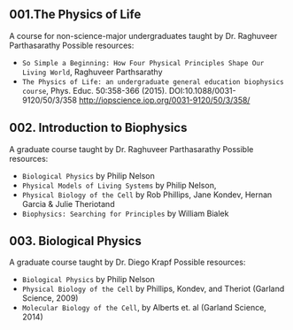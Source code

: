 ## 001.The Physics of Life
A course for non-science-major undergraduates
taught by Dr. Raghuveer Parthasarathy 
Possible resources:
- `So Simple a Beginning: How Four Physical Principles Shape Our Living World`, Raghuveer Parthsarathy 
- `The Physics of Life: an undergraduate general education biophysics course`, Phys. Educ. 50:358-366 (2015). DOI:10.1088/0031-9120/50/3/358  http://iopscience.iop.org/0031-9120/50/3/358/

## 002. Introduction to Biophysics

A graduate course taught by Dr. Raghuveer Parthasarathy
Possible resources:
  - `Biological Physics` by Philip Nelson
  - `Physical Models of Living Systems` by Philip Nelson,
  - `Physical Biology of the Cell` by Rob Phillips, Jane Kondev, Hernan Garcia & Julie Theriotand
  - `Biophysics: Searching for Principles` by  William Bialek

## 003. Biological Physics
A graduate course taught by Dr. Diego Krapf
Possible resources:
- `Biological Physics` by Philip Nelson
- `Physical Biology of the Cell` by Phillips, Kondev, and Theriot (Garland Science, 2009)
- `Molecular Biology of the Cell`, by Alberts et. al (Garland Science, 2014)
